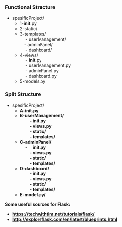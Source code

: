 ### Functional Structure

- spesificProject/
  - 1-__init__.py
  - 2-static/
  - 3-templates/ <br/>
        - userManagement/ <br/>
        - adminPanel/ <br/>
        - dashboard/  <br/>
  - 4-views/ <br/>
        - __init__.py <br/>
        - userManagement.py <br/>
        - adminPanel.py <br/>
        - dashboard.py <br/>
  - 5-models.py

### Split Structure

- spesificProject/
  - <b>A-__init__.py <b>   <br/>
  - <b>B-userManagement/</b>  <br/>
        - __init__.py  <br/>
        - views.py     <br/>
        - static/      <br/>
        - templates/   <br/>
  - <b>C-adminPanel/</b>  <br/>
        -  __init__.py  <br/>
        - views.py      <br/>
        - static/       <br/>
        - templates/    <br/>
  - <b>D-dashboard/</b>  <br/>
        - __init__.py   <br/>
        - views.py      <br/>
        - static/       <br/>
        - templates/    <br/>
  - <b>E-model.py/</b>  <br/>  


Some useful sources for Flask:
- https://techwithtim.net/tutorials/flask/
- http://exploreflask.com/en/latest/blueprints.html
